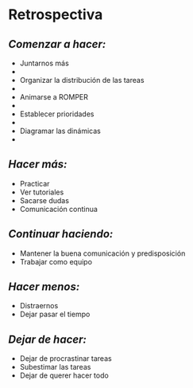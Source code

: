 # Retrospectiva

## *Comenzar a hacer:*

<ul>   
  <li>Juntarnos más<li>
  <li>Organizar la distribución de las tareas<li>
  <li>Animarse a ROMPER<li>
  <li>Establecer prioridades<li>
  <li>Diagramar las dinámicas<li>
</ul>

## *Hacer más:*

<ul>
  <li>Practicar</li>
  <li>Ver tutoriales</li>
  <li>Sacarse dudas</li>
  <li>Comunicación continua</li>
</ul>

## *Continuar haciendo:*

<ul>
  <li>Mantener la buena comunicación y predisposición</li>
  <li>Trabajar como equipo</li>
</ul>

## *Hacer menos:*

<ul>
  <li>Distraernos</li>
  <li>Dejar pasar el tiempo</li>
</ul>

## *Dejar de hacer:*

<ul>
  <li>Dejar de procrastinar tareas</li>
  <li>Subestimar las tareas</li>
  <li>Dejar de querer hacer todo</li>
</ul>
